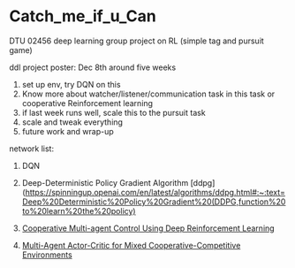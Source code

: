 # Catch_me_if_u_Can
DTU 02456 deep learning group project on RL (simple tag and pursuit game)

ddl project poster: Dec 8th around five weeks

1. set up env, try DQN on this
2. Know more about watcher/listener/communication task in this task or cooperative Reinforcement learning
3. if last week runs well, scale this to the pursuit task
4. scale and tweak everything
5. future work and wrap-up

network list:
1. DQN
2. Deep-Deterministic Policy Gradient Algorithm [ddpg](https://spinningup.openai.com/en/latest/algorithms/ddpg.html#:~:text=Deep%20Deterministic%20Policy%20Gradient%20(DDPG,function%20to%20learn%20the%20policy)

3. [Cooperative Multi-agent Control Using Deep Reinforcement Learning](https://link.springer.com/chapter/10.1007/978-3-319-71682-4_5)
4. [Multi-Agent Actor-Critic for Mixed Cooperative-Competitive Environments](https://arxiv.org/abs/1706.02275)
